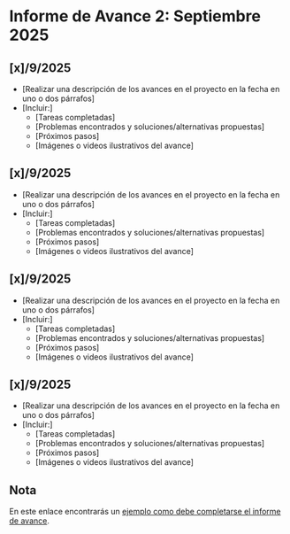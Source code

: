 # Informe de Avance 2: Septiembre 2025

## [x]/9/2025
- [Realizar una descripción de los avances en el proyecto en la fecha en uno o dos párrafos]
- [Incluir:]
  - [Tareas completadas]
  - [Problemas encontrados y soluciones/alternativas propuestas]
  - [Próximos pasos]
  - [Imágenes o videos ilustrativos del avance]

## [x]/9/2025
- [Realizar una descripción de los avances en el proyecto en la fecha en uno o dos párrafos]
- [Incluir:]
  - [Tareas completadas]
  - [Problemas encontrados y soluciones/alternativas propuestas]
  - [Próximos pasos]
  - [Imágenes o videos ilustrativos del avance]

## [x]/9/2025
- [Realizar una descripción de los avances en el proyecto en la fecha en uno o dos párrafos]
- [Incluir:]
  - [Tareas completadas]
  - [Problemas encontrados y soluciones/alternativas propuestas]
  - [Próximos pasos]
  - [Imágenes o videos ilustrativos del avance]

## [x]/9/2025
- [Realizar una descripción de los avances en el proyecto en la fecha en uno o dos párrafos]
- [Incluir:]
  - [Tareas completadas]
  - [Problemas encontrados y soluciones/alternativas propuestas]
  - [Próximos pasos]
  - [Imágenes o videos ilustrativos del avance]

## Nota
En este enlace encontrarás un [ejemplo como debe completarse el informe de avance](avance_ejemplo.md).